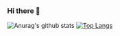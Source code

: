 ### Hi there 👋

![Anurag's github stats](https://github-readme-stats.vercel.app/api?username=Berkayermis&show_icons=true&theme=merko)
[![Top Langs](https://github-readme-stats.vercel.app/api/top-langs/?username=Berkayermis&layout=compact)](https://github.com/anuraghazra/github-readme-stats)



<!--
**Berkayermis/Berkayermis** is a ✨ _special_ ✨ repository because its `README.md` (this file) appears on your GitHub profile.

Here are some ideas to get you started:

- 🔭 I’m currently working on ...
- 🌱 I’m currently learning ...
- 👯 I’m looking to collaborate on ...
- 🤔 I’m looking for help with ...
- 💬 Ask me about ...
- 📫 How to reach me: ...
- 😄 Pronouns: ...
- ⚡ Fun fact: ...
-->
